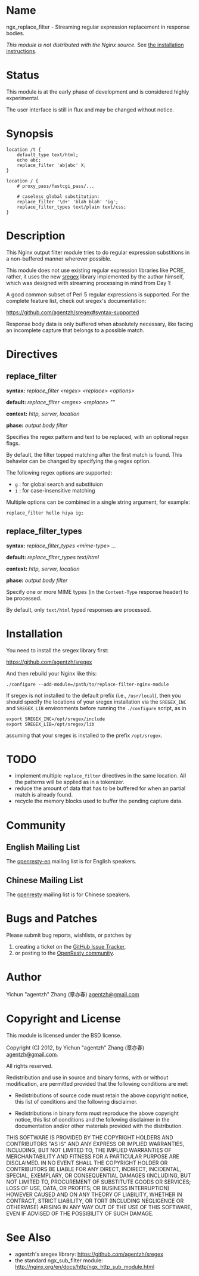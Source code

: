Name
====

ngx_replace_filter - Streaming regular expression replacement in response bodies.

*This module is not distributed with the Nginx source.* See [the installation instructions](http://wiki.nginx.org/HttpLuaModule#Installation).

Status
======

This module is at the early phase of development and is considered highly experimental.

The user interface is still in flux and may be changed without notice.

Synopsis
========

    location /t {
        default_type text/html;
        echo abc;
        replace_filter 'ab|abc' X;
    }

    location / {
        # proxy_pass/fastcgi_pass/...

        # caseless global substitution:
        replace_filter '\d+' 'blah blah' 'ig';
        replace_filter_types text/plain text/css;
    }

Description
===========

This Nginx output filter module tries to do regular expression substitions in
a non-buffered manner wherever possible.

This module does not use existing regular expression libraries like PCRE, rather,
it uses the new [sregex](https://github.com/agentzh/sregex) library implemented by the author himself, which was designed with streaming processing in mind from Day 1:

A good common subset of Perl 5 regular expressions is supported. For the complete
feature list, check out sregex's documentation:

https://github.com/agentzh/sregex#syntax-supported

Response body data is only buffered when absolutely necessary, like facing an incomplete capture that belongs to a possible match.

Directives
==========

replace_filter
--------------
**syntax:** *replace_filter &lt;regex&gt; &lt;replace&gt; &lt;options&gt;*

**default:** *replace_filter &lt;regex&gt; &lt;replace&gt; ""*

**context:** *http, server, location*

**phase:** *output body filter*

Specifies the regex pattern and text to be replaced, with an optional regex flags.

By default, the filter topped matching after the first match is found. This behavior can be changed by specifying the `g` regex option.

The following regex options are supported:

* `g`
: for global search and substituion
* `i`
: for case-insensitive matching

Multiple options can be combined in a single string argument, for example:

    replace_filter hello hiya ig;

replace_filter_types
--------------------

**syntax:** *replace_filter_types &lt;mime-type&gt; ...*

**default:** *replace_filter_types text/html*

**context:** *http, server, location*

**phase:** *output body filter*

Specify one or more MIME types (in the `Content-Type` response header) to be processed.

By default, only `text/html` typed responses are processed.

Installation
============

You need to install the sregex library first:

https://github.com/agentzh/sregex

And then rebuild your Nginx like this:

    ./configure --add-module=/path/to/replace-filter-nginx-module

If sregex is not installed to the default prefix (i.e., `/usr/local`), then
you should specify the locations of your sregex installation via
the `SREGEX_INC` and `SREGEX_LIB` environments before running the
`./configure` script, as in

    export SREGEX_INC=/opt/sregex/include
    export SREGEX_LIB=/opt/sregex/lib

assuming that your sregex is installed to the prefix `/opt/sregex`.

TODO
====

* implement multiple `replace_filter` directives in the same location. All the patterns will be applied as in a tokenizer.
* reduce the amount of data that has to be buffered for when an partial match is already found.
* recycle the memory blocks used to buffer the pending capture data.

Community
=========

English Mailing List
--------------------

The [openresty-en](https://groups.google.com/group/openresty-en) mailing list is for English speakers.

Chinese Mailing List
--------------------

The [openresty](https://groups.google.com/group/openresty) mailing list is for Chinese speakers.

Bugs and Patches
================

Please submit bug reports, wishlists, or patches by

1. creating a ticket on the [GitHub Issue Tracker](http://github.com/agentzh/replace-filter-nginx-module/issues),
1. or posting to the [OpenResty community](http://wiki.nginx.org/HttpLuaModule#Community).

Author
======

Yichun "agentzh" Zhang (章亦春) <agentzh@gmail.com>

Copyright and License
=====================

This module is licensed under the BSD license.

Copyright (C) 2012, by Yichun "agentzh" Zhang (章亦春) <agentzh@gmail.com>.

All rights reserved.

Redistribution and use in source and binary forms, with or without modification, are permitted provided that the following conditions are met:

* Redistributions of source code must retain the above copyright notice, this list of conditions and the following disclaimer.

* Redistributions in binary form must reproduce the above copyright notice, this list of conditions and the following disclaimer in the documentation and/or other materials provided with the distribution.

THIS SOFTWARE IS PROVIDED BY THE COPYRIGHT HOLDERS AND CONTRIBUTORS "AS IS" AND ANY EXPRESS OR IMPLIED WARRANTIES, INCLUDING, BUT NOT LIMITED TO, THE IMPLIED WARRANTIES OF MERCHANTABILITY AND FITNESS FOR A PARTICULAR PURPOSE ARE DISCLAIMED. IN NO EVENT SHALL THE COPYRIGHT HOLDER OR CONTRIBUTORS BE LIABLE FOR ANY DIRECT, INDIRECT, INCIDENTAL, SPECIAL, EXEMPLARY, OR CONSEQUENTIAL DAMAGES (INCLUDING, BUT NOT LIMITED TO, PROCUREMENT OF SUBSTITUTE GOODS OR SERVICES; LOSS OF USE, DATA, OR PROFITS; OR BUSINESS INTERRUPTION) HOWEVER CAUSED AND ON ANY THEORY OF LIABILITY, WHETHER IN CONTRACT, STRICT LIABILITY, OR TORT (INCLUDING NEGLIGENCE OR OTHERWISE) ARISING IN ANY WAY OUT OF THE USE OF THIS SOFTWARE, EVEN IF ADVISED OF THE POSSIBILITY OF SUCH DAMAGE.

See Also
========

* agentzh's sregex library: https://github.com/agentzh/sregex
* the standard ngx_sub_filter module: http://nginx.org/en/docs/http/ngx_http_sub_module.html

